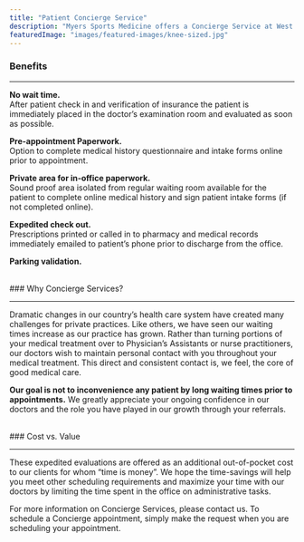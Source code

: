 ```yaml
---
title: "Patient Concierge Service"
description: "Myers Sports Medicine offers a Concierge Service at West Paces Office in Atlanta, Georgia"
featuredImage: "images/featured-images/knee-sized.jpg"
---
```


### Benefits
<hr>

**No wait time.** <br>
After patient check in and verification of insurance the patient is immediately placed in 
the doctor’s examination room and evaluated as soon as possible.

**Pre-appointment Paperwork.** <br>
Option to complete medical history questionnaire and intake 
forms online prior to appointment.

**Private area for in-office paperwork.**  <br>
Sound proof area isolated from regular waiting 
room available for the patient to complete online medical history and sign patient intake 
forms (if not completed online).

**Expedited check out.**  <br>
Prescriptions printed or called in to pharmacy and medical records 
immediately emailed to patient’s phone prior to discharge from the office.

**Parking validation.**

<br>
### Why Concierge Services?
<hr>
Dramatic changes in our country’s health care system have created many challenges for 
private practices. Like others, we have seen our waiting times increase as our practice 
has grown. Rather than turning portions of your medical treatment over to Physician’s 
Assistants or nurse practitioners, our doctors wish to maintain personal contact with you 
throughout your medical treatment.  This direct and consistent contact is, we feel, the 
core of good medical care.

**Our goal is not to inconvenience any patient by long waiting times prior to appointments.** 
We greatly appreciate your ongoing confidence in our doctors and the role you have played 
in our growth through your referrals.

<br>
### Cost vs. Value
<hr>
These expedited evaluations are offered as an additional out-of-pocket cost to our 
clients for whom “time is money”. We hope the time-savings will help you meet other 
scheduling requirements and maximize your time with our doctors by limiting the time 
spent in the office on administrative tasks.

For more information on Concierge Services, please contact us. To schedule a Concierge 
appointment, simply make the request when you are scheduling your appointment.
